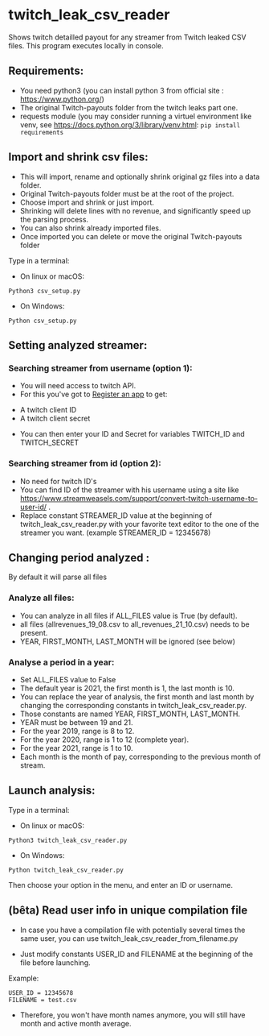 # twitch_leak_csv_reader
Shows twitch detailled payout for any streamer from Twitch leaked CSV files.
This program executes locally in console.


## Requirements:

* You need python3 (you can install python 3 from official site : https://www.python.org/)
* The original Twitch-payouts folder from the twitch leaks part one.
* requests module (you may consider running a virtuel environment like venv, see https://docs.python.org/3/library/venv.html:
    ```pip install requirements```

## Import and shrink csv files:

* This will import, rename and optionally shrink original gz files into a data folder.
* Original Twitch-payouts folder must be at the root of the project.
* Choose import and shrink or just import.
* Shrinking will delete lines with no revenue, and significantly speed up the parsing process.
* You can also shrink already imported files.
* Once imported you can delete or move the original Twitch-payouts folder

Type in a terminal:

* On linux or macOS:

```Python3 csv_setup.py```

* On Windows:

```Python csv_setup.py```

## Setting analyzed streamer:

### Searching streamer from username (option 1):
* You will need access to twitch API.
* For this you've got to [Register an app](https://dev.twitch.tv/console/apps/create) to get:
 - A twitch client ID
 - A twitch client secret
* You can then enter your ID and Secret for variables TWITCH_ID and TWITCH_SECRET

### Searching streamer from id (option 2):
* No need for twitch ID's
* You can find ID of the streamer with his username using a site like https://www.streamweasels.com/support/convert-twitch-username-to-user-id/ .
* Replace constant STREAMER_ID value at the beginning of twitch_leak_csv_reader.py with your favorite text editor to the one of the streamer you want. (example STREAMER_ID = 12345678)

## Changing period analyzed :

By default it will parse all files

### Analyze all files:

* You can analyze in all files if ALL_FILES value is True (by default).
* all files (allrevenues_19_08.csv to all_revenues_21_10.csv) needs to be present.
* YEAR, FIRST_MONTH, LAST_MONTH will be ignored (see below)

### Analyse a period in a year:

* Set ALL_FILES value to False
* The default year is 2021, the first month is 1, the last month is 10.
* You can replace the year of analysis, the first month and last month by changing the corresponding constants in twitch_leak_csv_reader.py.
* Those constants are named YEAR, FIRST_MONTH, LAST_MONTH.
* YEAR must be between 19 and 21.
* For the year 2019, range is 8 to 12.
* For the year 2020, range is 1 to 12 (complete year).
* For the year 2021, range is 1 to 10.
* Each month is the month of pay, corresponding to the previous month of stream.


## Launch analysis:

Type in a terminal:

* On linux or macOS:

```Python3 twitch_leak_csv_reader.py```

* On Windows:

```Python twitch_leak_csv_reader.py```

Then choose your option in the menu, and enter an ID or username.


## (bêta) Read user info in unique compilation file

* In case you have a compilation file with potentially several times the same user, you can use twitch_leak_csv_reader_from_filename.py

* Just modify constants USER_ID and FILENAME at the beginning of the file before launching.

Example:
```
USER_ID = 12345678
FILENAME = test.csv
```

* Therefore, you won't have month names anymore, you will still have month and active month average.


